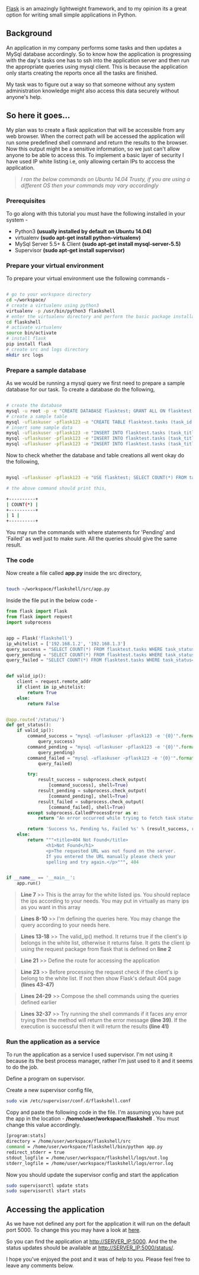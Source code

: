 [Flask](http://flask.pocoo.org/) is an amazingly lightweight framework, and to my opinion its a great option 
for writing small simple applications in Python. <!-- more -->

## Background

An application in my company performs some tasks and then updates a MySql database 
accordingly. So to know how the application is progressing with the day's tasks one 
has to ssh into the application server and then run the appropriate queries using 
mysql client. This is because the application only starts creating the reports once 
all the tasks are finished. 

My task was to figure out a way so that someone without any system administration 
knowledge might also access this data securely without anyone's help. 

## So here it goes...

My plan was to create a flask application that will be accessible from any web browser. When 
the correct path will be accessed the application will run some predefined shell command and 
return the results to the browser. Now this output might be a sensitive information, so we 
just can't allow anyone to be able to access this. To implement a basic layer of security 
I have used IP white listing i.e, only allowing certain IPs to acccess the application.

> *I ran the below commands on Ubuntu 14.04 Trusty, 
if you are using a different OS then your commands may vary accordingly*

### Prerequisites

To go along with this tutorial you must have the following installed in your system - 

* Python3 **(usually installed by default on Ubuntu 14.04)**
* virtualenv **(sudo apt-get install python-virtualenv)**
* MySql Server 5.5+ & Client **(sudo apt-get install mysql-server-5.5)**
* Supervisor **(sudo apt-get install supervisor)**

### Prepare your virtual environment

To prepare your virtual environment use the following commands - 

~~~bash

# go to your workspace directory
cd ~/workspace/
# create a virtualenv using python3
virtualenv -p /usr/bin/python3 flaskshell
# enter the virtualenv directory and perform the basic package installations and tasks
cd flaskshell
# activate virtualenv
source bin/activate
# install flask
pip install flask
# create src and logs directory
mkdir src logs

~~~

### Prepare a sample database

As we would be running a mysql query we first need to prepare a sample database for our task. To create a database do 
the following,

~~~bash

# create the database 
mysql -u root -p -e "CREATE DATABASE flasktest; GRANT ALL ON flasktest.* TO flaskuser@localhost IDENTIFIED BY 'flask123'; FLUSH PRIVILEGES"
# create a sample table
mysql -uflaskuser -pflask123 -e "CREATE TABLE flasktest.tasks (task_id INT NOT NULL AUTO_INCREMENT, task_title VARCHAR(50), task_status VARCHAR(50), PRIMARY KEY (task_id));"
# insert some sample data
mysql -uflaskuser -pflask123 -e "INSERT INTO flasktest.tasks (task_title, task_status) VALUES ('Task 1', 'Success');"
mysql -uflaskuser -pflask123 -e "INSERT INTO flasktest.tasks (task_title, task_status) VALUES ('Task 2', 'Pending');"
mysql -uflaskuser -pflask123 -e "INSERT INTO flasktest.tasks (task_title, task_status) VALUES ('Task 3', 'Failed');"

~~~

Now to check whether the database and table creations all went okay do the following,

~~~bash

mysql -uflaskuser -pflask123 -e "USE flasktest; SELECT COUNT(*) FROM tasks WHERE task_status='Success';"

# the above command should print this,

+----------+
| COUNT(*) |
+----------+
| 1 |
+----------+

~~~

You may run the commands with where statements for 'Pending' and 'Failed' as well just to make sure. All the 
queries should give the same result.

### The code

Now create a file called **app.py** inside the src directory,

~~~bash

touch ~/workspace/flaskshell/src/app.py

~~~

Inside the file put in the below code -

~~~python
from flask import Flask
from flask import request
import subprocess


app = Flask('flaskshell')
ip_whitelist = ['192.168.1.2', '192.168.1.3']
query_success = "SELECT COUNT(*) FROM flasktest.tasks WHERE task_status='Success'"
query_pending = "SELECT COUNT(*) FROM flasktest.tasks WHERE task_status='Pending'"
query_failed = "SELECT COUNT(*) FROM flasktest.tasks WHERE task_status='Failed'"


def valid_ip():
    client = request.remote_addr
    if client in ip_whitelist:
        return True
    else:
        return False


@app.route('/status/')
def get_status():
    if valid_ip():
        command_success = "mysql -uflaskuser -pflask123 -e '{0}'".format(
            query_success)
        command_pending = "mysql -uflaskuser -pflask123 -e '{0}'".format(
            query_pending)
        command_failed = "mysql -uflaskuser -pflask123 -e '{0}'".format(
            query_failed)

        try:
            result_success = subprocess.check_output(
                [command_success], shell=True)
            result_pending = subprocess.check_output(
                [command_pending], shell=True)
            result_failed = subprocess.check_output(
                [command_failed], shell=True)
        except subprocess.CalledProcessError as e:
            return "An error occurred while trying to fetch task status updates."

        return 'Success %s, Pending %s, Failed %s' % (result_success, result_pending, result_failed)
    else:
        return """<title>404 Not Found</title>
               <h1>Not Found</h1>
               <p>The requested URL was not found on the server.
               If you entered the URL manually please check your
               spelling and try again.</p>""", 404


if __name__ == '__main__':
    app.run()
~~~

> **Line 7** >> This is the array for the white listed ips. 
> You should replace the ips according to your needs. 
> You may put in virtually as many ips as you want in this array

> **Lines 8-10** >> I'm defining the queries here. You may change 
> the query according to your needs here. 

> **Lines 13-18** >> The valid_ip() method. It returns true if the 
> client's ip belongs in the white list, otherwise it returns false.
> It gets the client ip using the request package from flask that is 
> defined on **line 2** 

> **Line 21** >> Define the route for accessing the application

> **Line 23** >> Before processing the request check if the client's
> ip belong to the white list. If not then show Flask's default 404 
> page **(lines 43-47)**

> **Lines 24-29** >> Compose the shell commands using the queries 
> defined earlier

> **Lines 32-37** >> Try running the shell commands if it faces any error 
> trying then the method will return the error message **(line 39)**. If the 
> execution is successful then it will return the results **(line 41)**


### Run the application as a service

To run the application as a service I used supervisor. I'm not using it because 
its the best process manager, rather I'm just used to it and it seems to do the 
job.

Define a program on supervisor.

Create a new supervisor config file,

~~~bash
sudo vim /etc/supervisor/conf.d/flaskshell.conf
~~~

Copy and paste the following code in the file. I'm assuming you have put the 
app in the location - **/home/user/workspace/flaskshell** . You must change 
this value accordingly.

~~~bash
[program:stats]
directory = /home/user/workspace/flaskshell/src
command = /home/user/workspace/flaskshell/bin/python app.py
redirect_stderr = true
stdout_logfile = /home/user/workspace/flaskshell/logs/out.log
stderr_logfile = /home/user/workspace/flaskshell/logs/error.log
~~~

Now you should update the supervisor config and start the application

~~~bash
sudo supervisorctl update stats
sudo supervisorctl start stats
~~~

## Accessing the application

As we have not defined any port for the application it will run on the default 
port 5000. To change this you may have a look at [here](http://stackoverflow.com/a/29079598/2894655).

So you can find the application at [http://SERVER_IP:5000](#). And the 
the status updates should be available at [http://SERVER_IP:5000/status/](#).


I hope you've enjoyed the post and it was of help to you. Please feel free 
to leave any comments below.